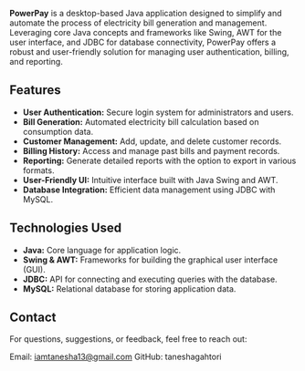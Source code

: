 
**PowerPay** is a desktop-based Java application designed to simplify and automate the process of electricity bill generation and management. Leveraging core Java concepts and frameworks like Swing, AWT for the user interface, and JDBC for database connectivity, PowerPay offers a robust and user-friendly solution for managing user authentication, billing, and reporting.

## Features

- **User Authentication:** Secure login system for administrators and users.
- **Bill Generation:** Automated electricity bill calculation based on consumption data.
- **Customer Management:** Add, update, and delete customer records.
- **Billing History:** Access and manage past bills and payment records.
- **Reporting:** Generate detailed reports with the option to export in various formats.
- **User-Friendly UI:** Intuitive interface built with Java Swing and AWT.
- **Database Integration:** Efficient data management using JDBC with MySQL.

## Technologies Used

- **Java:** Core language for application logic.
- **Swing & AWT:** Frameworks for building the graphical user interface (GUI).
- **JDBC:** API for connecting and executing queries with the database.
- **MySQL:** Relational database for storing application data.

## Contact
For questions, suggestions, or feedback, feel free to reach out:

Email: iamtanesha13@gmail.com
GitHub: taneshagahtori
